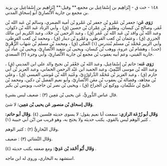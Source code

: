 ١٤٨ - خت ق - إِبْرَاهِيم بن إِسْمَاعِيل بن مجمع،** وقيل:** إِبْرَاهِيم بن إِسْمَاعِيل بن يزيد بن مجمع بن جارية الأَنْصارِيّ أبو إسحاق المدني.

**رَوَى عَن:** جعفر بْن عَمْرو بْن جعفر بْن عَمْرو بْن أمية الضمري، وسالم بْن عَبد الله بْن عُمَر، وصالح بْن كيسان، وطليق بْن عِمْران بْن حصين (ق) ، وأبي الزناد عَبد الله بْن ذكوان، وعبد الله بْن واقد بْن عَبد الله بْن عُمَر (ق) ، وعبد الرحمن بْن خلاد، وعبد الكريم ابن مالك الجزري (ق) ، وعثمان بْن كعب القرظي، وعَمْرو بْن دينار (ق) ، ومحمد بْن كعب القرظي، وأبي الزبير مُحَمَّد بْن مسلم بْنتدرس (١) المكي (ق) ، ومحمد بْن مسلم بْن شهاب الزُّهْرِيّ (خت) ، وهشام بْن عروة، ووهب بْن كيسان، ويحيى بْن سَعِيد الأَنْصارِيّ، ويحيى بْن عباد بْن جارية القيني، وعم أبيه يعقوب بْن مجمع بْن جارية الأَنْصارِيّ، وأبي وجزة (٢) السعدي.

**رَوَى عَنه:** حاتم بْن إِسْمَاعِيل، وعبد الله بْن جَعْفَر بْن نجيح والد علي ابن المديني (ق) ، وعبد الله بْن موسى التَّيْمِيّ، وعبد الحميد ابن عَبْد الرحمن الحماني، وعبد العزيز بْن أَبي حازم (ق) ، وعبد العزيز بْن مُحَمَّد الدَّراوَرْدِيّ، وعُبَيد الله بْن مُوسَى العبسي (ق) ، وعلي بْن مجاهد، وفضالة بْن يعقوب بْن معَنِ الأَنْصارِيّ، وأبو نعيم الفضل بْن دكين، ومحمد بْن فليح بْن سُلَيْمان، ووكيع بْن الجراح (ق) ، ويحيى بْن نصر بْن حاجب، ويونس بْن بكير.

قال عباس الدُّورِيُّ، عَن يحيى بْن مَعِين (٣) : ضعيف ليس بشيءٍ.

**وَقَال إسحاق بْن منصور عَن يحيى بْن مَعِين:** لا شئ.

**وَقَال أبو زُرْعَة الرازي:** سمعت أبا نعيم يقول: لا يسوى حديثه فلسين (٤) .**وَقَال أبو حاتم:** كثير الوهم ليس بالقوي، يكتب حديثه ولا يحتج به، وهو قريب من ابْن أَبي حبيبة (١) .

وقَال البُخارِيُّ (٢) : كثير الوهم.

وَقَال النَّسَائي (٣) : ضعيف.

**وَقَال أَبُو أَحْمَد بْن عَدِيّ:** ومع ضعفه يكتب حديثه (٤) .

استشهد به البخاري، وروى له ابن ماجه.